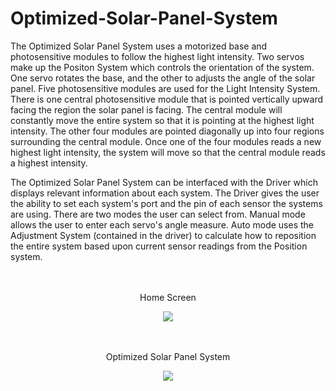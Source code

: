 # Optimized-Solar-Panel-System

The Optimized Solar Panel System uses a motorized base and photosensitive modules to follow the highest light intensity. Two servos make up the Positon System which controls the orientation of the system. One servo rotates the base, and the other to adjusts the angle of the solar panel. Five photosensitive modules are used for the Light Intensity System. There is one central photosensitive module that is pointed vertically upward facing the region the solar panel is facing. The central module will constantly move the entire system so that it is pointing at the highest light intensity. The other four modules are pointed diagonally up into four regions surrounding the central module. Once one of the four modules reads a new highest light intensity, the system will move so that the central module reads a highest intensity.

The Optimized Solar Panel System can be interfaced with the Driver which displays relevant information about each system. The Driver gives the user the ability to set each system's port and the pin of each sensor the systems are using. There are two modes the user can select from. Manual mode allows the user to enter each servo's angle measure. Auto mode uses the Adjustment System (contained in the driver) to calculate how to reposition the entire system based upon current sensor readings from the Position system. 

<p align="center"><br></br>Home Screen</p>
<p align="center">
  <img src="https://user-images.githubusercontent.com/44120038/73873278-ea8fe280-4816-11ea-9735-08564c1c0177.png">
</p>

<p align="center"><br></br>Optimized Solar Panel System</p>
<p align="center"> 
  <img src="https://user-images.githubusercontent.com/44120038/73875553-11e8ae80-481b-11ea-91fb-e28d88ef7492.jpg">
</p>
